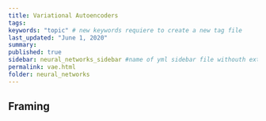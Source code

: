 ```yaml
---
title: Variational Autoencoders 
tags:
keywords: "topic" # new keywords requiere to create a new tag file
last_updated: "June 1, 2020"
summary: 
published: true
sidebar: neural_networks_sidebar #name of yml sidebar file withouth extension
permalink: vae.html
folder: neural_networks
---
```



## Framing